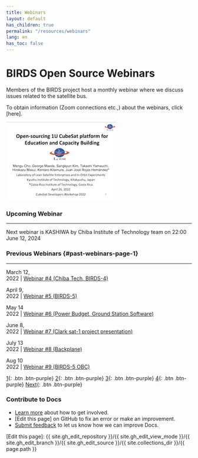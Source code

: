 ```yaml
---
title: Webinars
layout: default
has_children: true
permalink: "/resources/webinars"
lang: en
has_toc: false
---
```


# BIRDS Open Source Webinars

Members of the BIRDS project host a monthly webinar where we discuss issues related to the satellite bus. 

To obtain information (Zoom connections etc.,) about the webinars, click [here].


[![Open-sourcing 1U CubeSat platform for Education and Capacity Building](/assets/images/cover-open-source-overview.png)](https://birds-project.com/open-source/pdf/2022_04_26_CubeSat_Workshop_BIRDS_BUS_OpenSource_cho.pdf "Open-sourcing 1U CubeSat platform for Education and Capacity Building")


### Upcoming Webinar
---

Next webinar is KASHIWA by Chiba Institute of Technology team on 22:00 June 12, 2024


### Previous Webinars {#past-webinars-page-1} 
---

March 12, <br/> 2022 | [Webinar #4 (Chiba Tech, BIRDS-4)]({{site.url}}/resources/webinars/webinar-04)

April 9, <br/> 2022 | [Webinar #5 (BIRDS-5)]({{site.url}}/resources/webinars/webinar-05)

May 14 <br/> 2022 | [Webinar #6 (Power Budget, Ground Station Software)]({{site.url}}/resources/webinars/webinar-06)

June 8, <br/> 2022 | [Webinar #7 (Clark sat-1 project presentation)]({{site.url}}/resources/webinars/webinar-07)

July 13 <br/> 2022 | [Webinar #8 (Backplane) ]({{site.url}}/resources/webinars/webinar-08)

Aug 10 <br/> 2022 | [Webinar #9 (BIRDS-5 OBC)]({{site.url}}/resources/webinars/webinar-09)


[1]({{site.url}}/resources/webinars#past-webinars-page-1){: .btn .btn-purple}
[2]({{site.url}}/resources/webinars/page/2#past-webinars-page-2){: .btn .btn-purple}
[3]({{site.url}}/resources/webinars/page/3#past-webinars-page-3){: .btn .btn-purple}
[4]({{site.url}}/resources/webinars/page/4#past-webinars-page-4){: .btn .btn-purple}
[Next]({{site.url}}/resources/webinars/page/2#past-webinars-page-2){: .btn .btn-purple}


### Contribute to Docs
- [Learn more] about how to get involved.
- [Edit this page] on GitHub to fix an error or make an improvement.
- [Submit feedback] to let us know how we can improve Docs.


[click here]: https://lean-sat.org/opensource/
[Submit feedback]: https://github.com/BIRDSOpenSource/BIRDSOpenSource.github.io/issues/new?template=Blank+issue
[Learn more]: {{site.url}}/contribute.hmtl
[Edit this page]:  {{ site.gh_edit_repository }}/{{ site.gh_edit_view_mode }}/{{ site.gh_edit_branch }}/{{ site.gh_edit_source }}/{{ site.collections_dir }}/{{ page.path }}